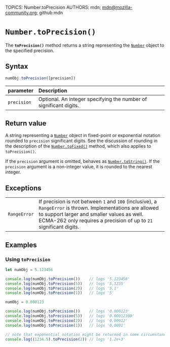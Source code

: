 TOPICS: Number.toPrecision
AUTHORS: mdn; mdn@mozilla-community.org; github:mdn

# `Number.toPrecision()`

The **`toPrecision()`** method returns a string representing the [`Number`](/en/webfrontend/Number)
object to the specified precision.

## Syntax

```javascript
numObj.toPrecision([precision])
```

| parameter | Description |
| :-- | :-- |
| `precision` | Optional. An integer specifying the number of significant digits. |

## Return value

A string representing a [`Number`](/en/webfrontend/Number) object in fixed-point or exponential
notation rounded to `precision` significant digits. See the discussion of rounding in the
description of the [`Number.toFixed()`](/en/webfrontend/Number.toFixed) method, which also
applies to `toPrecision()`.

If the `precision` argument is omitted, behaves as [`Number.toString()`](/en/webfrontend/Number.toString).
If the `precision` argument is a non-integer value, it is rounded to the nearest integer.

## Exceptions

|  |  |
| :-- | :-- |
| `RangeError` | If precision is not between `1` and `100` (inclusive), a `RangeError` is thrown. Implementations are allowed to support larger and smaller values as well. ECMA-262 only requires a precision of up to `21` significant digits. |

## Examples

### Using `toPrecision`

```javascript
let numObj = 5.123456

console.log(numObj.toPrecision())    // logs '5.123456'
console.log(numObj.toPrecision(5))   // logs '5.1235'
console.log(numObj.toPrecision(2))   // logs '5.1'
console.log(numObj.toPrecision(1))   // logs '5'

numObj = 0.000123

console.log(numObj.toPrecision())    // logs '0.000123'
console.log(numObj.toPrecision(5))   // logs '0.00012300'
console.log(numObj.toPrecision(2))   // logs '0.00012'
console.log(numObj.toPrecision(1))   // logs '0.0001'

// note that exponential notation might be returned in some circumstances
console.log((1234.5).toPrecision(2)) // logs '1.2e+3'
```
